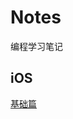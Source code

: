 # Notes

编程学习笔记

## iOS

[基础篇](https://github.com/yuximin/Notes/blob/master/iOS/%E5%9F%BA%E7%A1%80%E7%AF%87/README.md)
